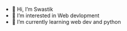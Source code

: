 - 👋 Hi, I’m Swastik
- 👀 I’m interested in Web devlopment
- 🌱 I’m currently learning web dev and python


<!---
10shrma03/10shrma03 is a ✨ special ✨ repository because its `README.md` (this file) appears on your GitHub profile.
You can click the Preview link to take a look at your changes.
--->
